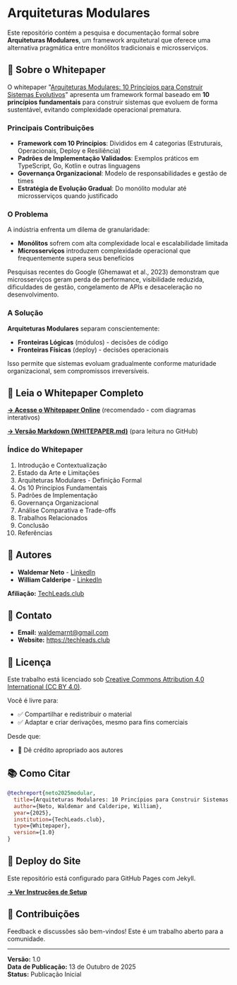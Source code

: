 # Arquiteturas Modulares

Este repositório contém a pesquisa e documentação formal sobre **Arquiteturas Modulares**, um framework arquitetural que oferece uma alternativa pragmática entre monólitos tradicionais e microsserviços.

## 📄 Sobre o Whitepaper

O whitepaper "[Arquiteturas Modulares: 10 Princípios para Construir Sistemas Evolutivos](./WHITEPAPER.md)" apresenta um framework formal baseado em **10 princípios fundamentais** para construir sistemas que evoluem de forma sustentável, evitando complexidade operacional prematura.

### Principais Contribuições

- **Framework com 10 Princípios**: Divididos em 4 categorias (Estruturais, Operacionais, Deploy e Resiliência)
- **Padrões de Implementação Validados**: Exemplos práticos em TypeScript, Go, Kotlin e outras linguagens
- **Governança Organizacional**: Modelo de responsabilidades e gestão de times
- **Estratégia de Evolução Gradual**: Do monólito modular até microsserviços quando justificado

### O Problema

A indústria enfrenta um dilema de granularidade:
- **Monólitos** sofrem com alta complexidade local e escalabilidade limitada
- **Microsserviços** introduzem complexidade operacional que frequentemente supera seus benefícios

Pesquisas recentes do Google (Ghemawat et al., 2023) demonstram que microsserviços geram perda de performance, visibilidade reduzida, dificuldades de gestão, congelamento de APIs e desaceleração no desenvolvimento.

### A Solução

**Arquiteturas Modulares** separam conscientemente:
- **Fronteiras Lógicas** (módulos) - decisões de código
- **Fronteiras Físicas** (deploy) - decisões operacionais

Isso permite que sistemas evoluam gradualmente conforme maturidade organizacional, sem compromissos irreversíveis.

## 📖 Leia o Whitepaper Completo

**[→ Acesse o Whitepaper Online](https://modular-architectures.com/whitepaper.html)** (recomendado - com diagramas interativos)

**[→ Versão Markdown (WHITEPAPER.md)](./whitepaper.md)** (para leitura no GitHub)

### Índice do Whitepaper

1. Introdução e Contextualização
2. Estado da Arte e Limitações
3. Arquiteturas Modulares - Definição Formal
4. Os 10 Princípios Fundamentais
5. Padrões de Implementação
6. Governança Organizacional
7. Análise Comparativa e Trade-offs
8. Trabalhos Relacionados
9. Conclusão
10. Referências

## 👥 Autores

- **Waldemar Neto** - [LinkedIn](https://www.linkedin.com/in/waldemarnt/)
- **William Calderipe** - [LinkedIn](https://www.linkedin.com/in/wcalderipe/)

**Afiliação:** [TechLeads.club](https://techleads.club)

## 📧 Contato

- **Email:** waldemarnt@gmail.com
- **Website:** https://techleads.club

## 📜 Licença

Este trabalho está licenciado sob [Creative Commons Attribution 4.0 International (CC BY 4.0)](https://creativecommons.org/licenses/by/4.0/).

Você é livre para:
- ✅ Compartilhar e redistribuir o material
- ✅ Adaptar e criar derivações, mesmo para fins comerciais

Desde que:
- 📝 Dê crédito apropriado aos autores

## 📚 Como Citar

```bibtex
@techreport{neto2025modular,
  title={Arquiteturas Modulares: 10 Princípios para Construir Sistemas Evolutivos},
  author={Neto, Waldemar and Calderipe, William},
  year={2025},
  institution={TechLeads.club},
  type={Whitepaper},
  version={1.0}
}
```

## 🚀 Deploy do Site

Este repositório está configurado para GitHub Pages com Jekyll.

**[→ Ver Instruções de Setup](./SETUP.md)**

## 🤝 Contribuições

Feedback e discussões são bem-vindos! Este é um trabalho aberto para a comunidade.

---

**Versão:** 1.0  
**Data de Publicação:** 13 de Outubro de 2025  
**Status:** Publicação Inicial

